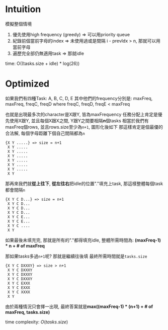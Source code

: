 # Intuition

模擬整個情境

1. 優先使用high frequency (greedy) => 可以用priority queue
2. 紀錄前個當前字母的index => 未使用過或是間隔 i - prevIdx > n, 那就可以用當前字母
3. 遍歷完全部仍無適用task => 那就idle

time: O((tasks.size + idle) * log(26))

# Optimized

如果我們有四種Task: A, B, C, D, E
其中他們的frequency分別是: maxFreq, maxFreq, freqC, freqD where freqC, freqD, freqE < maxFreq

也就是出現最多次的character是X跟Y, 皆為maxFrequency
任務分配上肯定是優先使用X跟Y, 並且每個X跟X之間, Y跟Y之間要相隔**n**個tasks
相當於我們有maxFreq個rows, 並且rows.size至少為`n+1`, 圖形化後如下
那這樣肯定是個最優的合法解, 每個字母距離下個自己間隔都為`n`

```
{X Y .....} => size = n+1
 X Y .....
 X Y .....
 X Y .....
 X Y ..... 
 X Y .....
 X Y .....
 X Y 
```

那再來我們就**從上往下**, **從左往右**把idle的位置"."填充上task, 那這樣整體每個task都會間隔`n`

```
{X Y C D...} => size = n+1
 X Y C D...
 X Y C D...
 X Y C D...
 X Y C E... 
 X Y C E...
 X Y C ....
 X Y 
```

如果最後未填充完, 那就是所有的"."都得填充idle, 整體所需時間為: **(maxFreq-1) * n + # of maxFreq**

那如果tasks多過`n+1`呢? 那就是繼續往後填
最終所需時間就是`tasks.size`

```
{X Y C DXXXY} => size > n+1
 X Y C DXXXY
 X Y C DXXXY
 X Y C DXXXY
 X Y C EXXX 
 X Y C EXXX
 X Y C XXXX
 X Y 
```

由於兩種情況只會擇一出現, 最終答案就是**max((maxFreq-1) * (n+1) + # of maxFreq, tasks.size)**

time complexity: $O(tasks.size)$